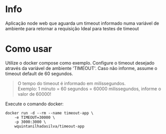 # Info

Aplicação node web que aguarda um timeout informado numa variável de ambiente para retornar a requisição
Ideal para testes de timeout

# Como usar

Utilize o docker compose como exemplo. Configure o timeout desejado através da variável de ambiente 'TIMEOUT'.
Caso não informe, assume o timeout default de 60 segundos.
> O tempo do timeout é informado em milissegundos. <br>
> Exemplo: 1 minuto = 60 segundos = 60000 milissegundos, informe o valor de 60000!

Execute o comando docker:

```
docker run -d --rm --name timeout-app \
    -e TIMEOUT=30000 \
    -p 3000:3000 \
    wquintanilhadasilva/timeout-app
```
